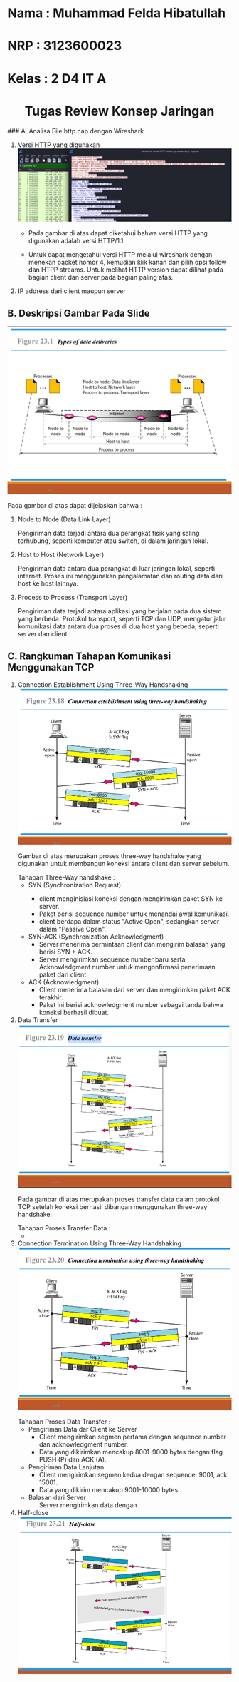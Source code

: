 # Nama  : Muhammad Felda Hibatullah
# NRP   : 3123600023
# Kelas : 2 D4 IT A

<h1 align="center">Tugas Review Konsep Jaringan</h1>
### A. Analisa File http.cap dengan Wireshark
<ol>
  <li>
      Versi HTTP yang digunakan
      <img src="./img/HTTP-Version.png">
      <ul>
        <li>
            <p>Pada gambar di atas dapat diketahui bahwa versi HTTP yang digunakan adalah versi HTTP/1.1</p>
        </li>
        <li>
            <p>Untuk dapat mengetahui versi HTTP melalui wireshark dengan menekan packet nomor 4, kemudian klik kanan dan pilih opsi follow dan HTPP streams. Untuk melihat HTTP version dapat dilihat pada bagian client dan server pada bagian paling atas.</p>
        </li>
      </ul>
  </li>

  <li>
      IP address dari client maupun server
      <img>
  </li>
</ol>
<h2>B. Deskripsi Gambar Pada Slide</h2>
<img src="./img/Type-of-Data-Deliveries.png">
<p>Pada gambar di atas dapat dijelaskan bahwa :</p>
<ol>
  <li>
    Node to Node (Data Link Layer)
    <p>Pengiriman data terjadi antara dua perangkat fisik yang saling terhubung, seperti komputer atau switch, di dalam jaringan lokal.</p>
  </li>
  <li>
    Host to Host (Network Layer)
    <p>Pengiriman data antara dua perangkat di luar jaringan lokal, seperti internet. Proses ini menggunakan pengalamatan dan routing data dari host ke host lainnya.</p>
  </li>
  <li>
    Process to Process (Transport Layer)
    <p>Pengiriman data terjadi antara aplikasi yang berjalan pada dua sistem yang berbeda. Protokol transport, seperti TCP dan UDP, mengatur jalur komunikasi data antara dua proses di dua host yang bebeda, seperti server dan client.</p>
  </li>
</ol>

<h2>C. Rangkuman Tahapan Komunikasi Menggunakan TCP</h2>
<ol>
  <li>
      Connection Establishment Using Three-Way Handshaking
      <img src="./img/connection-establishment-using-three-way-handshaking.png">
      <p>Gambar di atas merupakan proses three-way handshake yang digunakan untuk membangun koneksi antara client dan server sebelum.</p>
      Tahapan Three-Way handshake :
      <ul>
        <li>SYN (Synchronization Request)</li>
        <ul>
          <li>client menginisiasi koneksi dengan mengirimkan paket SYN ke server.</li>
          <li>Paket berisi sequence number untuk menandai awal komunikasi.</li>
          <li>client berdapa dalam status "Active Open", sedangkan server dalam "Passive Open".</li>
        </ul>
        <li>
          SYN-ACK (Synchronization Acknowledgment)
          <ul>
            <li>Server menerima permintaan client dan mengirim balasan yang berisi SYN + ACK.</li>
            <li>Server mengirimkan sequence number baru serta Acknowledgment number untuk mengonfirmasi penerimaan paket dari client.</li>
          </ul>
        </li>
        <li>
          ACK (Acknowledgment)
          <ul>
            <li>Client menerima balasan dari server dan mengirimkan paket ACK terakhir.</li>
            <li>Paket ini berisi acknowledgment number sebagai tanda bahwa koneksi berhasil dibuat.</li>
          </ul>
        </li>
      </ul>
  </li>
  <li>
      Data Transfer
      <br>
      <img src="./img/Data-Transfer.png">
      <p>Pada gambar di atas merupakan proses transfer data dalam protokol TCP setelah koneksi berhasil dibangan menggunakan three-way handshake.</p>
      Tahapan Proses Transfer Data :
      <ul>
        <li></li>
      </ul>
  </li>
  <li>
      Connection Termination Using Three-Way Handshaking
      <img src="./img/Connection-termination-using-three-way-handshaking.png">
      <p></p>
      Tahapan Proses Data Transfer :
      <ul>
        <li>
          Pengiriman Data dar Client ke Server
          <ul>
            <li>Client mengirimkan segmen pertama dengan sequence number dan acknowledgment number.</li>
            <li>Data yang dikirimkan mencakup 8001-9000 bytes dengan flag PUSH (P) dan ACK (A).</li>
          </ul>
        </li>
        <li>
          Pengiriman Data Lanjutan
          <ul>
            <li>Client mengirimkan segmen kedua dengan sequence: 9001, ack: 15001.</li>
            <li>Data yang dikirim mencakup 9001-10000 bytes.</li>
          </ul>
        </li>
        <li>
          Balasan dari Server
          <ul>
            Server mengirimkan data dengan
          </ul>
        </li>
      </ul>
  </li>
  <li>
      Half-close
      <img src="./img/Half-close.png">
      <p></p>
  </li>
</ol>